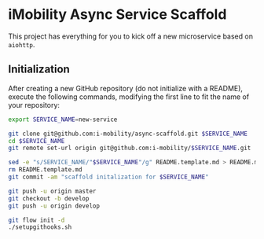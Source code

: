 iMobility Async Service Scaffold
================================

This project has everything for you to kick off a new microservice based on `aiohttp`.

Initialization
--------------
After creating a new GitHub repository (do not initialize with a README), execute the following commands,
modifying the first line to fit the name of your repository:

```bash
export SERVICE_NAME=new-service

git clone git@github.com:i-mobility/async-scaffold.git $SERVICE_NAME
cd $SERVICE_NAME
git remote set-url origin git@github.com:i-mobility/$SERVICE_NAME.git

sed -e "s/SERVICE_NAME/"$SERVICE_NAME"/g" README.template.md > README.md
rm README.template.md
git commit -am "scaffold initalization for $SERVICE_NAME"

git push -u origin master
git checkout -b develop
git push -u origin develop

git flow init -d
./setupgithooks.sh
```
